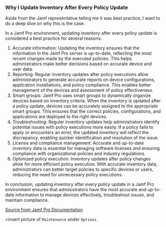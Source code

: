 ### Why I Update Inventory After Every Policy Update

Aside from the Jamf representative telling me it was best practice, I want to do a deep dive on why this is the case.

In a Jamf Pro environment, updating inventory after every policy update is considered a best practice for several reasons:

1. Accurate information: Updating the inventory ensures that the information in the Jamf Pro server is up-to-date, reflecting the most recent changes made by the executed policies. This helps administrators make better decisions based on accurate device and user data.
2. Reporting: Regular inventory updates after policy executions allow administrators to generate accurate reports on device configurations, application installations, and policy compliance. This enables better management of the devices and assessment of policy effectiveness.
3. Smart groups: Jamf Pro uses smart groups to dynamically organize devices based on inventory criteria. When the inventory is updated after a policy update, devices can be accurately assigned to the appropriate smart groups. This ensures that the correct policies, configurations, and applications are deployed to the right devices.
4. Troubleshooting: Regular inventory updates help administrators identify potential issues with policy executions more easily. If a policy fails to apply or encounters an error, the updated inventory will reflect the discrepancy, enabling quicker identification and resolution of the issue.
5. License and compliance management: Accurate and up-to-date inventory data is essential for managing software licenses and ensuring compliance with organizational policies and industry regulations.
6. Optimized policy execution: Inventory updates after policy changes allow for more efficient policy execution. With accurate inventory data, administrators can better target policies to specific devices or users, reducing the need for unnecessary policy executions.

In conclusion, updating inventory after every policy update in a Jamf Pro environment ensures that administrators have the most accurate and up-to-date information to manage devices effectively, troubleshoot issues, and maintain compliance.

[Source from Jamf Pro Documentation](https://learn.jamf.com/bundle/jamf-pro-documentation-current/page/Computer_Inventory_Information.html)

<insert picture of `Maintenance` under `Options`.
